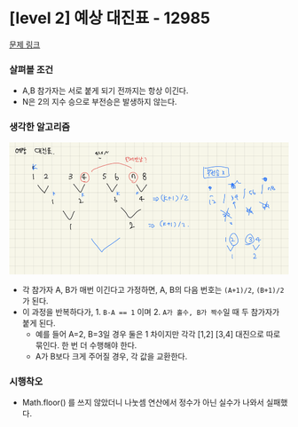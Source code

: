# [level 2] 예상 대진표 - 12985 

[문제 링크](https://school.programmers.co.kr/learn/courses/30/lessons/12985) 


### 살펴볼 조건

- A,B 참가자는 서로 붙게 되기 전까지는 항상 이긴다.
- N은 2의 지수 승으로 부전승은 발생하지 않는다.

### 생각한 알고리즘

![result1](images/예상대진표1.png)

- 각 참가자 A, B가 매번 이긴다고 가정하면, A, B의 다음 번호는 `(A+1)/2`, `(B+1)/2` 가 된다.
- 이 과정을 반복하다가,  1. `B-A == 1` 이며 2. `A가 홀수, B가 짝수`일 때 두 참가자가 붙게 된다.
    - 예를 들어 A=2, B=3일 경우 둘은 1 차이지만 각각 [1,2] [3,4] 대진으로 따로 묶인다. 한 번 더 수행해야 한다.
    - A가 B보다 크게 주어질 경우, 각 값을 교환한다.

### 시행착오

- Math.floor() 를 쓰지 않았더니 나눗셈 연산에서 정수가 아닌 실수가 나와서 실패했다.